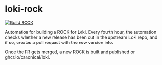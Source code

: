 # loki-rock

[![Build ROCK](https://github.com/canonical/loki-rock/actions/workflows/build.yaml/badge.svg)](https://github.com/canonical/loki-rock/actions/workflows/build.yaml)

Automation for building a ROCK for Loki. Every fourth hour, the automation checks whether 
a new release has been cut in the upstream Loki repo, and if so, creates a pull request with 
the new version info.

Once the PR gets merged, a new ROCK is built and published on ghcr.io/canonical/loki.
